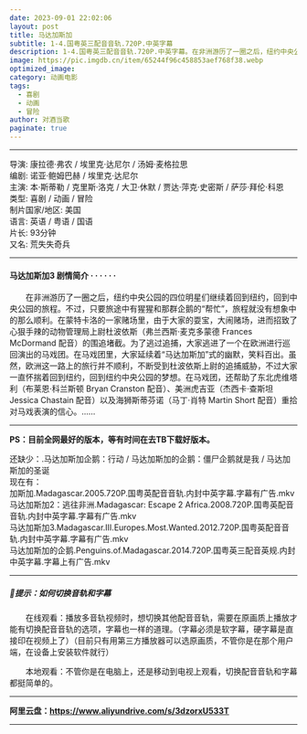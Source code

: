 ```yaml
---
date: 2023-09-01 22:02:06
layout: post
title: 马达加斯加
subtitle: 1-4.国粤英三配音音轨.720P.中英字幕
description: 1-4.国粤英三配音音轨.720P.中英字幕。在非洲游历了一圈之后，纽约中央公园的四位明星们继续着回到纽约，回到中央公园的旅程。不过，只要旅途中有猩猩和那群企鹅的“帮忙”，旅程就没有想象中的那么顺利...
image: https://pic.imgdb.cn/item/65244f96c458853aef768f38.webp
optimized_image: 
category: 动画电影
tags:
  - 喜剧
  - 动画
  - 冒险
author: 对酒当歌
paginate: true
---
```


---

导演: 康拉德·弗农 / 埃里克·达尼尔 / 汤姆·麦格拉思  
编剧: 诺亚·鲍姆巴赫 / 埃里克·达尼尔  
主演: 本·斯蒂勒 / 克里斯·洛克 / 大卫·休默 / 贾达·萍克·史密斯 / 萨莎·拜伦·科恩  
类型: 喜剧 / 动画 / 冒险  
制片国家/地区: 美国  
语言: 英语 / 粤语  /  国语  
片长: 93分钟  
又名:  荒失失奇兵  

---

#### 马达加斯加3  剧情简介 · · · · · ·

　　在非洲游历了一圈之后，纽约中央公园的四位明星们继续着回到纽约，回到中央公园的旅程。不过，只要旅途中有猩猩和那群企鹅的“帮忙”，旅程就没有想象中的那么顺利。在蒙特卡洛的一家赌场里，由于大家的耍宝，大闹赌场，进而招致了心狠手辣的动物管理局上尉杜波依斯（弗兰西斯·麦克多蒙德 Frances McDormand 配音）的围追堵截。为了逃过追捕，大家逃进了一个在欧洲进行巡回演出的马戏团。在马戏团里，大家延续着“马达加斯加”式的幽默，笑料百出。虽然，欧洲这一路上的旅行并不顺利，不断受到杜波依斯上尉的追捕威胁，不过大家一直怀揣着回到纽约，回到纽约中央公园的梦想。在马戏团，还帮助了东北虎维塔利（布莱恩·科兰斯顿 Bryan Cranston 配音）、美洲虎吉亚（杰西卡·查斯坦 Jessica Chastain 配音）以及海狮斯蒂芬诺（马丁·肖特 Martin Short 配音）重拾对马戏表演的信心。……

---

**PS：目前全网最好的版本，等有时间在去TB下载好版本。**  

还缺少：.马达加斯加企鹅：行动  /   马达加斯加的企鹅：僵尸企鹅就是我  /  马达加斯加的圣诞  
现在有：  
加斯加.Madagascar.2005.720P.国粤英配音音轨.内封中英字幕.字幕有广告.mkv  
马达加斯加2：逃往非洲.Madagascar: Escape 2 Africa‎.2008.720P.国粤英配音音轨.内封中英字幕.字幕有广告.mkv  
马达加斯加3.Madagascar.III.Europes.Most.Wanted.2012.720P.国粤英配音音轨.内封中英字幕.字幕有广告.mkv  
马达加斯加的企鹅.Penguins.of.Madagascar.2014.720P.国粤英三配音英规.内封中英字幕.字幕上有广告.mkv  

---

##### 🔔提示：如何切换音轨和字幕

　　在线观看：播放多音轨视频时，想切换其他配音音轨，需要在原画质上播放才能有切换配音音轨的选项，字幕也一样的道理。（字幕必须是软字幕，硬字幕是直接印在视频上了）（目前只有用第三方播放器可以选原画质，不管你是在那个用户端，在设备上安装软件就行）

　　本地观看：不管你是在电脑上，还是移动到电视上观看，切换配音音轨和字幕都挺简单的。

---

**阿里云盘：<https://www.aliyundrive.com/s/3dzorxU533T>**

---
